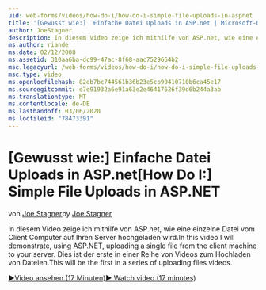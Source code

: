 ```yaml
---
uid: web-forms/videos/how-do-i/how-do-i-simple-file-uploads-in-aspnet
title: '[Gewusst wie:]  Einfache Datei Uploads in ASP.net | Microsoft-Dokumentation'
author: JoeStagner
description: In diesem Video zeige ich mithilfe von ASP.net, wie eine einzelne Datei vom Client Computer auf Ihren Server hochgeladen wird. Dies ist der erste in einer Reihe von Upload...
ms.author: riande
ms.date: 02/12/2008
ms.assetid: 310aa6ba-dc99-47ac-8f68-aac7529664b2
msc.legacyurl: /web-forms/videos/how-do-i/how-do-i-simple-file-uploads-in-aspnet
msc.type: video
ms.openlocfilehash: 82eb7bc744561b36b23e5cb90410710b6ca45e17
ms.sourcegitcommit: e7e91932a6e91a63e2e46417626f39d6b244a3ab
ms.translationtype: MT
ms.contentlocale: de-DE
ms.lasthandoff: 03/06/2020
ms.locfileid: "78473391"
---
```

# <a name="how-do-i--simple-file-uploads-in-aspnet"></a><span data-ttu-id="d0697-104">[Gewusst wie:]  Einfache Datei Uploads in ASP.net</span><span class="sxs-lookup"><span data-stu-id="d0697-104">[How Do I:]  Simple File Uploads in ASP.NET</span></span>

<span data-ttu-id="d0697-105">von [Joe Stagner](https://github.com/JoeStagner)</span><span class="sxs-lookup"><span data-stu-id="d0697-105">by [Joe Stagner](https://github.com/JoeStagner)</span></span>

<span data-ttu-id="d0697-106">In diesem Video zeige ich mithilfe von ASP.net, wie eine einzelne Datei vom Client Computer auf Ihren Server hochgeladen wird.</span><span class="sxs-lookup"><span data-stu-id="d0697-106">In this video I will demonstrate, using ASP.NET, uploading a single file from the client machine to your server.</span></span> <span data-ttu-id="d0697-107">Dies ist der erste in einer Reihe von Videos zum Hochladen von Dateien.</span><span class="sxs-lookup"><span data-stu-id="d0697-107">This will be the first in a series of uploading files videos.</span></span>

[<span data-ttu-id="d0697-108">&#9654;Video ansehen (17 Minuten)</span><span class="sxs-lookup"><span data-stu-id="d0697-108">&#9654; Watch video (17 minutes)</span></span>](https://channel9.msdn.com/Blogs/ASP-NET-Site-Videos/how-do-i-simple-file-uploads-in-aspnet)
